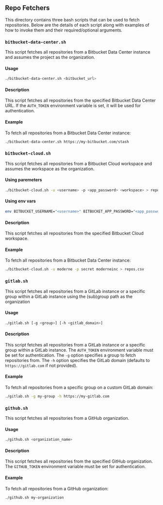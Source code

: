 ## Repo Fetchers

This directory contains three bash scripts that can be used to fetch repositories. Below are the details of each script along with examples of how to invoke them and their required/optional arguments.

### `bitbucket-data-center.sh`

This script fetches all repositories from a Bitbucket Data Center instance and assumes the project as the organization.

#### Usage
```sh
./bitbucket-data-center.sh <bitbucket_url>
```

#### Description
This script fetches all repositories from the specified Bitbucket Data Center URL. If the `AUTH_TOKEN` environment variable is set, it will be used for authentication.

#### Example
To fetch all repositories from a Bitbucket Data Center instance:
```sh
./bitbucket-data-center.sh https://my-bitbucket.com/stash
```

### `bitbucket-cloud.sh`

This script fetches all repositories from a Bitbucket Cloud workspace and assumes the workspace as the organization.

#### Using paremeters
```sh
./bitbucket-cloud.sh -u <username> -p <app_password> <workspace> > repos.csv
```

#### Using env vars
```sh
env BITBUCKET_USERNAME="<username>" BITBUCKET_APP_PASSWORD="<app_password>" ./bitbucket-cloud.sh <workspace>
```

#### Description
This script fetches all repositories from the specified Bitbucket Cloud workspace.

#### Example
To fetch all repositories from a Bitbucket Data Center instance:
```sh
./bitbucket-cloud.sh -u moderne -p secret moderneinc > repos.csv
```

### `gitlab.sh`

This script fetches all repositories from a GitLab instance or a specific group within a GitLab instance using the (sub)group path as the organization

#### Usage
```sh
./gitlab.sh [-g <group>] [-h <gitlab_domain>]
```

#### Description
This script fetches all repositories from a GitLab instance or a specific group within a GitLab instance. The `AUTH_TOKEN` environment variable must be set for authentication. The `-g` option specifies a group to fetch repositories from. The `-h` option specifies the GitLab domain (defaults to `https://gitlab.com` if not provided).

#### Example
To fetch all repositories from a specific group on a custom GitLab domain:
```sh
./gitlab.sh -g my-group -h https://my-gitlab.com
```

### `github.sh`

This script fetches all repositories from a GitHub organization.

#### Usage
```sh
./github.sh <organization_name>
```

#### Description
This script fetches all repositories from the specified GitHub organization. The `GITHUB_TOKEN` environment variable must be set for authentication.

#### Example
To fetch all repositories from a GitHub organization:
```sh
./github.sh my-organization
```

